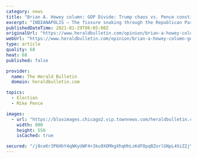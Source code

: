 ```yaml
---
category: news
title: "Brian A. Howey column: GOP Divide: Trump chaos vs. Pence constitutionalism"
excerpt: "INDIANAPOLIS — The fissure snaking through the Republican Party comes down to what appears to be Donald Trump’s chaos wing and Mike Pence’s constitutional GOP. And in Pence’s hometown of Columbus, Indiana, the party loyalty appears to be divided."
publishedDateTime: 2021-01-29T06:05:00Z
originalUrl: "https://www.heraldbulletin.com/opinion/brian-a-howey-column-gop-divide-trump-chaos-vs-pence-constitutionalism/article_99a44b5e-6197-11eb-8083-0b7d1d6bc9b7.html"
webUrl: "https://www.heraldbulletin.com/opinion/brian-a-howey-column-gop-divide-trump-chaos-vs-pence-constitutionalism/article_99a44b5e-6197-11eb-8083-0b7d1d6bc9b7.html"
type: article
quality: 68
heat: 68
published: false

provider:
  name: The Herald Bulletin
  domain: heraldbulletin.com

topics:
  - Election
  - Mike Pence

images:
  - url: "https://bloximages.chicago2.vip.townnews.com/heraldbulletin.com/content/tncms/assets/v3/editorial/0/6e/06e06dc6-2dce-50be-8e54-4aa1cb5ef817/599ef8556b93e.image.jpg?resize=800%2C550"
    width: 800
    height: 550
    isCached: true

secured: "/j8ceKr3P6HhY4qNKyUWF4+3ku9XOMkgXhqHhLsKdFOpqBZorlGNpL4XzZ2jY4udlATKtw3du2dctxEgf1tTHCcMH1i7fWhX+4weHOHRLPiDRgmfqn5TlFmRaa17s4Utxvx0lxzQ3VRtin2OUS3ljO+MXUmpiKVDwmykMsDPn+VEVvPaw+fR1Ic26aWP6bzUK+RtpHJOoRdWK7VrtahHHbSHc7DOb6I81SQLAFb02ut9ANYlfKUVYiOyEvUQ4lmC8OHQifX0of7VSFkh3xwaiS6PLYOt8Sm0LHerYOVCR7gBf36+uYbKIGOZlrm08/aR1IJDITJszh4CUdhZLIPEgXCBQS6haDRlXZ8TObofLpQ=;gisbm9BAdK6Ip3vNStlS/Q=="
---
```


